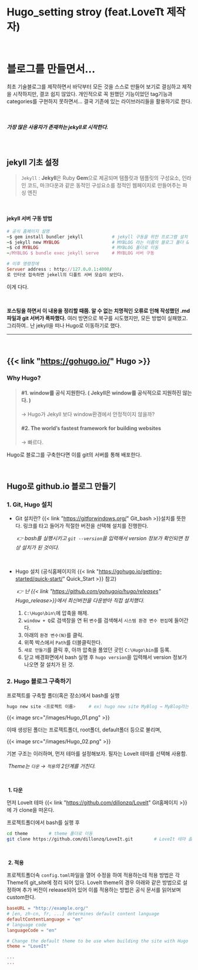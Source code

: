# Hugo_setting stroy (feat.LoveTt 제작자)


​		

# 블로그를 만들면서...

최초 기술블로그를 제작하면서 바닥부터 모든 것을 스스로 만들어 보기로 결심하고 제작을 시작하지만, 결코 쉽지 않았다. 개인적으로 꼭 원했던 기능이었던 tag기능과 categories를 구현하지 못하면서... 결국 기존에 있는 라이브러리들을 활용하기로 한다. 

​	

##### 가장 많은 사용자가 존재하는 jekyll로 시작한다. 

​	

## jekyll 기초 설정

> `Jekyll` : **Jekyll**은 Ruby **Gem**으로 제공되며 템플릿과 템플릿의 구성요소, 인라인 코드, 마크다운과 같은 동적인 구성요소를 정적인 웹페이지로 만들어주는 파싱 엔진

​	

#### jekyll 서버 구동 방법

```ruby
# 공식 홈페이지 설명
~$ gem install bundler jekyll			# jekyll 구동을 위한 프로그램 설치
~$ jekyll new MYBLOG					# MYBLOG 라는 이름의 블로그 폴더 & 기초틀 생성 
~$ cd MYBLOG							# MYBLOG 폴더로 이동
~/MYBLOG $ bundle exec jekyll serve		# MYBLOG 서버 구동
```

```ruby
# 이후 명령창에
Servuer address : http://127.0.0.1:4000/
로 인터넷 접속하면 jekell의 디폴트 서버 모습이 보인다.
```

이게 다다. 

​	

**포스팅을 하면서 이 내용을 정리할 때쯤. 알 수 없는 치명적인 오류로 인해 작성했던 .md파일과 git 서버가 폭파했다.** 여러 방면으로 복구를 시도했지만, 모든 방법이 실패했고. 그리하여.. 난 jekyll을 떠나 Hugo로 이동하기로 했다.

---

​		

## {{< link "https://gohugo.io/" Hugo >}}

### Why Hugo?

> #### #1. window를 공식 지원한다. ( Jekyll은 window를 공식적으로 지원하진 않는다. )
>
> → Hugo가 Jekyll 보다 window환경에서 안정적이지 않을까?
>
> #### #2. The world’s fastest framework for building websites
>
> → 빠르다. 



Hugo로 블로그를 구축한다면 이를 git의 서버를 통해 배포한다. 

​	

## Hugo로 github.io 블로그 만들기

### 1. Git, Hugo 설치

- Git 설치란?   {{< link "https://gitforwindows.org/" Git_bash >}}설치를 뜻한다. 링크를 타고 들어가 적절한 버전을 선택해 설치를 진행한다. 

  ​	*👉 bash를 실행시키고 `git --version`을 입력해서 version 정보가 확인되면 정상 설치가 된 것이다.*

  ​	

- Hugo 설치 (공식홈페이지의 {{< link "https://gohugo.io/getting-started/quick-start/" Quick_Start >}} 참고)

  ​	*👉 난 {{< link "https://github.com/gohugoio/hugo/releases" Hugo_release>}}에서 최신버전을 다운받아 직접 설치했다.*

  1. `C:\Hugo\bin\`에 압축을 해제.
  2. `window + Q`로 검색창을 연 뒤 `변수`를 검색해서 `시스템 환경 변수 편집`에 들어간다.
  3. 아래의 `환경 변수(N)`를 클릭.
  4. 위쪽 박스에서 `Path`를 더블클릭한다.
  5. `새로 만들기`를 클릭 후, 아까 압축을 풀었던 곳인 `C:\Hugo\bin`를 등록.
  6. 닫고 배경화면에서 bash 실행 후 `hugo version`을 입력해서 version 정보가 나오면 잘 설치가 된 것.
  
  

### 2. Hugo 블로그 구축하기

프로젝트를 구축할 폴더(혹은 장소)에서 bash를 실행

```bash
hugo new site <프로젝트 이름>		# ex) hugo new site MyBlog → MyBlog라는 프로젝트 폴더를 생성.
```

{{< image src="/images/Hugo_01.png" >}}

이때 생성된 폴더는 프로젝트폴더, root폴더, default폴더 등으로 불리며,

{{< image src="/images/Hugo_02.png" >}}

기본 구조는 이러하며, 먼저 테마를 설정해보자. 필자는 LoveIt 테마를 선택해 사용함.

​	*Theme는 `다운` →  `적용`의 2단계를 거친다.*

​	

​	**1. 다운**

먼저 LoveIt 테마 {{< link "https://github.com/dillonzq/LoveIt" Git홈페이지 >}}에 가 clone을 떠온다.

프로젝트폴더에서 bash를 실행 후 

```bash
cd theme		# theme 폴더로 이동
git clone https://github.com/dillonzq/LoveIt.git		# LoveIt 테마 클론(다운)
```

​	

​	**2. 적용**

프로젝트폴더속 `config.toml`파일을 열어 수정을 하여 적용하는데 적용 방법은 각 Theme의 git_site에 정리 되어 있다.  LoveIt theme의 경우 아래와 같은 방법으로 설정하며 추가 버전이 release되어 있어 이를 적용하는 방법은 공식 문서를 읽어보며 custom한다. 

```config.toml
baseURL = "http://example.org/"
# [en, zh-cn, fr, ...] determines default content language
defaultContentLanguage = "en"
# language code
languageCode = "en"

# Change the default theme to be use when building the site with Hugo
theme = "LoveIt"

...
...
```


